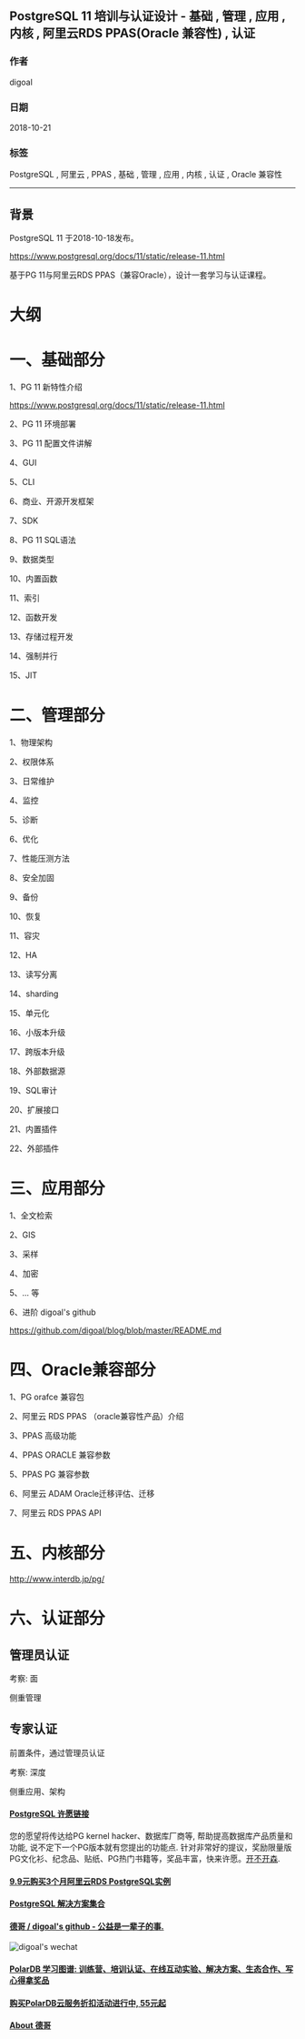## PostgreSQL 11 培训与认证设计 - 基础 , 管理 , 应用 , 内核 , 阿里云RDS PPAS(Oracle 兼容性) , 认证  
                                                                 
### 作者                                                                 
digoal                                                                 
                                                                 
### 日期                                                                 
2018-10-21                                                              
                                                                 
### 标签                                                                 
PostgreSQL , 阿里云 , PPAS , 基础 , 管理 , 应用 , 内核 , 认证 , Oracle 兼容性    
                                                                 
----                                                                 
                                                                 
## 背景   
PostgreSQL 11 于2018-10-18发布。  
  
https://www.postgresql.org/docs/11/static/release-11.html  
  
基于PG 11与阿里云RDS PPAS（兼容Oracle），设计一套学习与认证课程。  
  
# 大纲  
  
# 一、基础部分  
1、PG 11 新特性介绍  
  
https://www.postgresql.org/docs/11/static/release-11.html  
  
2、PG 11 环境部署  
  
3、PG 11 配置文件讲解  
  
4、GUI  
  
5、CLI  
  
6、商业、开源开发框架  
  
7、SDK  
    
8、PG 11 SQL语法  
  
9、数据类型  
  
10、内置函数  
  
11、索引  
  
12、函数开发  
  
13、存储过程开发  
  
14、强制并行  
  
15、JIT  
  
# 二、管理部分  
1、物理架构  
  
2、权限体系  
  
3、日常维护  
  
4、监控  
  
5、诊断  
  
6、优化  
  
7、性能压测方法  
  
8、安全加固  
  
9、备份  
  
10、恢复  
  
11、容灾  
  
12、HA  
  
13、读写分离  
  
14、sharding  
  
15、单元化  
  
16、小版本升级  
  
17、跨版本升级  
  
18、外部数据源  
  
19、SQL审计  
  
20、扩展接口  
  
21、内置插件  
  
22、外部插件  
  
# 三、应用部分  
  
1、全文检索  
  
2、GIS  
  
3、采样  
  
4、加密  
  
5、... 等   
  
6、进阶 digoal's github  
  
https://github.com/digoal/blog/blob/master/README.md  
  
# 四、Oracle兼容部分  
1、PG orafce 兼容包  
  
2、阿里云 RDS PPAS （oracle兼容性产品）介绍  
  
3、PPAS 高级功能   
  
4、PPAS ORACLE 兼容参数   
  
5、PPAS PG 兼容参数   
  
6、阿里云 ADAM Oracle迁移评估、迁移  
  
7、阿里云 RDS PPAS API  
  
# 五、内核部分  
http://www.interdb.jp/pg/  
  
# 六、认证部分  
## 管理员认证  
考察: 面  
  
侧重管理  
  
## 专家认证  
前置条件，通过管理员认证  
  
考察: 深度  
  
侧重应用、架构  
  
  
  
  
  
  
  
  
  
  
  
  
  
  
  
  
  
  
  
  
  
  
  
  
  
  
  
  
  
  
  
  
  
  
  
  
  
  
  
  
  
  
  
  
  
  
  
  
  
  
  
  
  
  
  
  
  
  
  
  
  
  
  
  
  
  
  
  
  
  
  
#### [PostgreSQL 许愿链接](https://github.com/digoal/blog/issues/76 "269ac3d1c492e938c0191101c7238216")
您的愿望将传达给PG kernel hacker、数据库厂商等, 帮助提高数据库产品质量和功能, 说不定下一个PG版本就有您提出的功能点. 针对非常好的提议，奖励限量版PG文化衫、纪念品、贴纸、PG热门书籍等，奖品丰富，快来许愿。[开不开森](https://github.com/digoal/blog/issues/76 "269ac3d1c492e938c0191101c7238216").  
  
  
#### [9.9元购买3个月阿里云RDS PostgreSQL实例](https://www.aliyun.com/database/postgresqlactivity "57258f76c37864c6e6d23383d05714ea")
  
  
#### [PostgreSQL 解决方案集合](https://yq.aliyun.com/topic/118 "40cff096e9ed7122c512b35d8561d9c8")
  
  
#### [德哥 / digoal's github - 公益是一辈子的事.](https://github.com/digoal/blog/blob/master/README.md "22709685feb7cab07d30f30387f0a9ae")
  
  
![digoal's wechat](../pic/digoal_weixin.jpg "f7ad92eeba24523fd47a6e1a0e691b59")
  
  
#### [PolarDB 学习图谱: 训练营、培训认证、在线互动实验、解决方案、生态合作、写心得拿奖品](https://www.aliyun.com/database/openpolardb/activity "8642f60e04ed0c814bf9cb9677976bd4")
  
  
#### [购买PolarDB云服务折扣活动进行中, 55元起](https://www.aliyun.com/activity/new/polardb-yunparter?userCode=bsb3t4al "e0495c413bedacabb75ff1e880be465a")
  
  
#### [About 德哥](https://github.com/digoal/blog/blob/master/me/readme.md "a37735981e7704886ffd590565582dd0")
  
